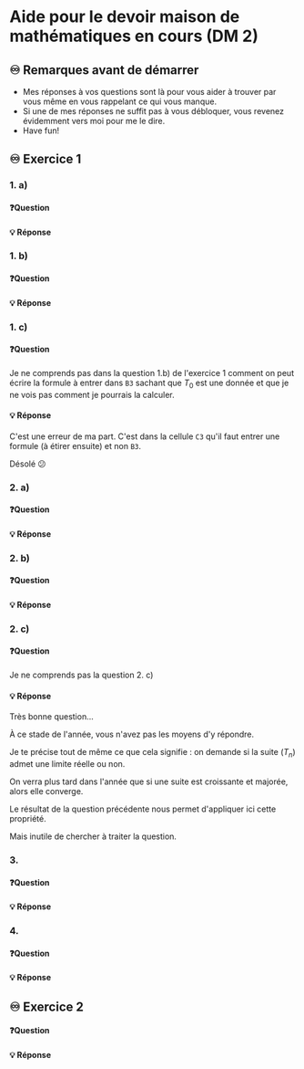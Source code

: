 # Aide pour le devoir maison de mathématiques en cours (DM 2)
## ♾️ Remarques avant de démarrer
- Mes réponses à vos questions sont là pour vous aider à trouver par vous même en vous rappelant ce qui vous manque.
- Si une de mes réponses ne suffit pas à vous débloquer, vous revenez évidemment vers moi pour me le dire.
- Have fun!

## ♾️ Exercice 1

### 1. a)
#### ❓Question

####  💡 Réponse

### 1. b)
#### ❓Question

####  💡 Réponse

### 1. c)
#### ❓Question
Je ne comprends pas dans la question 1.b) de l'exercice 1 comment on peut écrire la formule à entrer dans `B3` sachant que $T_0$ est une donnée et que je ne vois pas comment je pourrais la calculer.

####  💡 Réponse
C'est une erreur de ma part. C'est dans la cellule `C3` qu'il faut entrer une formule (à étirer ensuite) et non `B3`.

Désolé 😕 


### 2. a) 
#### ❓Question

####  💡 Réponse

### 2. b) 
#### ❓Question

####  💡 Réponse

### 2. c) 
#### ❓Question
Je ne comprends pas la question 2. c)

####  💡 Réponse
Très bonne question...

À ce stade de l'année, vous n'avez pas les moyens d'y répondre.

Je te précise tout de même ce que cela signifie : on demande si la suite $(T_n)$ admet une limite réelle ou non.

On verra plus tard dans l'année que si une suite est croissante et majorée, alors elle converge. 

Le résultat de la question précédente nous permet d'appliquer ici cette propriété.

Mais inutile de chercher à traiter la question.

### 3. 
#### ❓Question

####  💡 Réponse

### 4. 
#### ❓Question

####  💡 Réponse


## ♾️ Exercice 2

#### ❓Question

####  💡 Réponse

